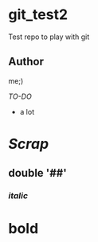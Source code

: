# git_test2

Test repo to play with git


## Author

me;)

_TO-DO_

- a lot










# _Scrap_

## double '##'

### _italic_
# __bold__
